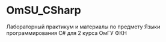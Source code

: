 # OmSU_CSharp
Лабораторный практикум и материалы по предмету Языки программирования C# для 2 курса ОмГУ ФКН
